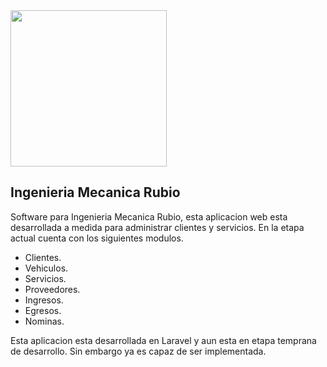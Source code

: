 <img src="https://scontent.fmid3-1.fna.fbcdn.net/v/t39.30808-6/422162603_3653566461627766_1554580159527816843_n.jpg?_nc_cat=102&ccb=1-7&_nc_sid=5f2048&_nc_ohc=E7K6NKypPEgAb6Zinn2&_nc_ht=scontent.fmid3-1.fna&oh=00_AfCnVyx1_1eslMQ4_ibx8wsWPH3eGwqWKyVxJazTMSfoHg&oe=6625E157" width="250px" />

## Ingenieria Mecanica Rubio

Software para Ingenieria Mecanica Rubio, esta aplicacion web esta desarrollada a medida para administrar clientes y servicios. En la etapa actual cuenta con los siguientes modulos.

* Clientes.
* Vehiculos.
* Servicios.
* Proveedores.
* Ingresos.
* Egresos.
* Nominas.

Esta aplicacion esta desarrollada en Laravel y aun esta en etapa temprana de desarrollo. Sin embargo ya es capaz de ser implementada.
